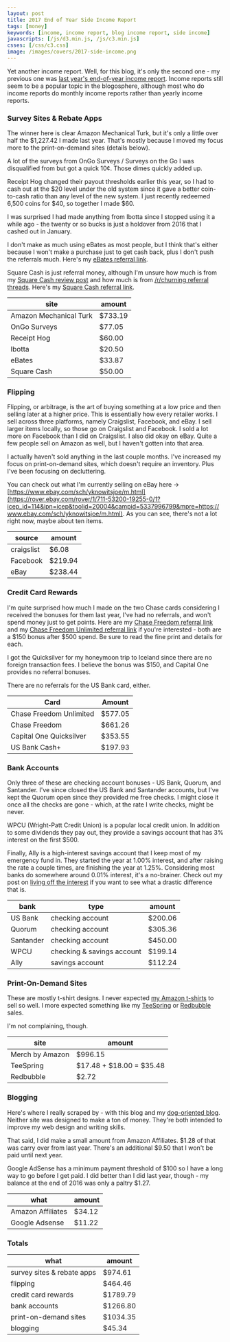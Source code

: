 ```yaml
---
layout: post
title: 2017 End of Year Side Income Report
tags: [money]
keywords: [income, income report, blog income report, side income]
javascripts: [/js/d3.min.js, /js/c3.min.js]
csses: [/css/c3.css]
image: /images/covers/2017-side-income.png
---
```


Yet another income report. Well, for this blog, it's only the second one - my previous one was [last year's end-of-year income report](http://hendrixjoseph.github.io/2016-end-of-year-side-income-report/). Income reports still seem to be a popular topic in the blogosphere, although most who do income reports do monthly income reports rather than yearly income reports.

### Survey Sites & Rebate Apps

The winner here is clear Amazon Mechanical Turk, but it's only a little over half the $1,227.42 I made last year. That's mostly because I moved my focus more to the print-on-demand sites (details below).

A lot of the surveys from OnGo Surveys / Surveys on the Go I was disqualified from but got a quick 10&cent;. Those dimes quickly added up.

Receipt Hog changed their payout thresholds earlier this year, so I had to cash out at the $20 level under the old system since it gave a better coin-to-cash ratio than any level of the new system. I just recently redeemed 6,500 coins for $40, so together I made $60.

I was surprised I had made anything from Ibotta since I stopped using it a while ago - the twenty or so bucks is just a holdover from 2016 that I cashed out in January.

I don't make as much using eBates as most people, but I think that's either because I won't make a purchase just to get cash back, plus I don't push the referrals much. Here's my [eBates referral link](https://www.ebates.com/r/WIRICK22?eeid=28187).

Square Cash is just referral money, although I'm unsure how much is from my [Square Cash review post](http://hendrixjoseph.github.io/square-cash-review/) and how much is from [/r/churning referral threads](https://www.reddit.com/r/churning/wiki/ccreferrals). Here's my [Square Cash referral link](http://cash.me/app/VBWWSRS).

site | amount
--- | ---
Amazon Mechanical Turk | $733.19
OnGo Surveys | $77.05
Receipt Hog | $60.00
Ibotta | $20.50
eBates | $33.87
Square Cash | $50.00

<div id="survey-pie"></div>

### Flipping

Flipping, or arbitrage, is the art of buying something at a low price and then selling later at a higher price. This is essentially how every retailer works. I sell across three platforms, namely Craigslist, Facebook, and eBay. I sell larger items locally, so those go on Craigslist and Facebook. I sold a lot more on Facebook than I did on Craigslist. I also did okay on eBay. Quite a few people sell on Amazon as well, but I haven't gotten into that area.

I actually haven't sold anything in the last couple months. I've increased my focus on print-on-demand sites, which doesn't require an inventory. Plus I've been focusing on decluttering.

You can check out what I'm currently selling on eBay here &rarr; [https://www.ebay.com/sch/yknowitsjoe/m.html](https://rover.ebay.com/rover/1/711-53200-19255-0/1?icep_id=114&ipn=icep&toolid=20004&campid=5337996799&mpre=https://www.ebay.com/sch/yknowitsjoe/m.html). As you can see, there's not a lot right now, maybe about ten items.

source | amount
--- | ---
craigslist | $6.08
Facebook | $219.94
eBay | $238.44

<div id="flipping-pie"></div>

### Credit Card Rewards

I'm quite surprised how much I made on the two Chase cards considering I received the bonuses for them last year, I've had no referrals,  and won't spend money just to get points. Here are my [Chase Freedom referral link](https://applynow.chase.com/FlexAppWeb/renderApp.do?SPID=FNS7&CELL=63HB&MSC=1538443475) and my [Chase Freedom Unlimited referral link](https://applynow.chase.com/FlexAppWeb/renderApp.do?SPID=FNRV&CELL=63HB&MSC=1535963954) if you're interested - both are a $150 bonus after $500 spend. Be sure to read the fine print and details for each.

I got the Quicksilver for my honeymoon trip to Iceland since there are no foreign transaction fees. I believe the bonus was $150, and Capital One provides no referral bonuses.

There are no referrals for the US Bank card, either.

Card | Amount
--- | ---
Chase Freedom Unlimited | $577.05
Chase Freedom | $661.26
Capital One Quicksilver | $353.55
US Bank Cash+ | $197.93

<div id="credit-card-pie"></div>

### Bank Accounts

Only three of these are checking account bonuses - US Bank, Quorum, and Santander. I've since closed the US Bank and Santander accounts, but I've kept the Quorum open since they provided me free checks. I might close it once all the checks are gone - which, at the rate I write checks, might be never.

WPCU (Wright-Patt Credit Union) is a popular local credit union. In addition to some dividends they pay out, they provide a savings account that has 3% interest on the first $500.

Finally, Ally is a high-interest savings account that I keep most of my emergency fund in. They started the year at 1.00% interest, and after raising the rate a couple times, are finishing the year at 1.25%. Considering most banks do somewhere around 0.01% interest, it's a no-brainer. Check out my post on [living off the interest](http://hendrixjoseph.github.io/living-off-the-interest/) if you want to see what a drastic difference that is.

bank | type | amount
--- | --- | ---
US Bank | checking account | $200.06
Quorum | checking account | $305.36
Santander | checking account | $450.00
WPCU | checking & savings account | $199.14
Ally | savings account | $112.24

<div id="bank-account-pie"></div>

### Print-On-Demand Sites

These are mostly t-shirt designs. I never expected [my Amazon t-shirts](https://www.amazon.com/s/?field-keywords=joehx&tag=hendrixjoseph-20) to sell so well. I more expected something like my [TeeSpring](http://hendrixjoseph.github.io/my-first-teespring-designs/) or [Redbubble](https://www.redbubble.com/people/joehx) sales.

I'm not complaining, though.

site | amount
--- | ---
Merch by Amazon | $996.15
TeeSpring | $17.48 + $18.00 = $35.48
Redbubble | $2.72

<div id="pod-pie"></div>

### Blogging

Here's where I really scraped by - with this blog and my [dog-oriented blog](http://www.puppy-snuggles.com/). Neither site was designed to make a ton of money. They're both intended to improve my web design and writing skills.

That said, I did make a small amount from Amazon Affiliates. $1.28 of that was carry over from last year. There's an additional $9.50 that I won't be paid until next year.

Google AdSense has a minimum payment threshold of $100 so I have a long way to go before I get paid. I did better than I did last year, though - my balance at the end of 2016 was only a paltry $1.27.

what | amount
--- | ---
Amazon Affiliates | $34.12
Google Adsense | $11.22

<div id="blogging-pie"></div>

### Totals

what | amount
--- | ---
survey sites & rebate apps | $974.61
flipping | $464.46
credit card rewards | $1789.79
bank accounts | $1266.80
print-on-demand sites | $1034.35
blogging | $45.34

<div id="total-pie"></div>

<script>
$(document).ready(function() {
    c3.generate({
        bindto: '#survey-pie',
        data: {
            columns: [
                ['Amazon Mechanical Turk', '733.19'],
                ['OnGo Surveys', '77.05'],
                ['Receipt Hog', '60.00'],
                ['Ibotta', '20.50'],
                ['eBates', '33.87'],
                ['Square Cash', '50.00']
            ],
            type: 'pie'
        }
    });
    
    c3.generate({
        bindto: '#flipping-pie',
        data: {
            columns: [
                  ['craigslist', '6.08'],
                  ['Facebook', '219.94'],
                  ['eBay', '238.44']
            ],
            type: 'pie'
        }
    });
    
    c3.generate({
        bindto: '#credit-card-pie',
        data: {
            columns: [
                ['Chase Freedom Unlimited', '577.05'],
                ['Chase Freedom', '661.26'],
                ['Capital One Quicksilver', '353.55'],
                ['US Bank Cash+', '197.93']
            ],
            type: 'pie'
        }
    });
    
    c3.generate({
        bindto: '#bank-account-pie',
        data: {
            columns: [
                ['US Bank', '200.06'],
                ['Quorum', '305.36'],
                ['Santander', '450.00'],
                ['WPCU', '199.14'],
                ['Ally', '112.24']
            ],
            type: 'pie'
        }
    });
    
    c3.generate({
        bindto: '#pod-pie',
        data: {
            columns: [
                ['Merch by Amazon', '996.15'],
                ['TeeSpring', '35.48'],
                ['Redbubble', '2.72']
            ],
            type: 'pie'
        }
    });
    
    c3.generate({
        bindto: '#blogging-pie',
        data: {
            columns: [
                ['Amazon Affiliates', '34.12'],
                ['Google Adsense', '11.22']
            ],
            type: 'pie'
        }
    });
    
    c3.generate({
        bindto: '#total-pie',
        data: {
            columns: [
                ['survey sites & rebate apps', '974.61'],
                ['flipping', '464.46'],
                ['credit card rewards', '1789.79'],
                ['bank accounts', '1266.80'],
                ['print-on-demand sites', '1034.35'],
                ['blogging', '45.34']
            ],
            type: 'pie'
        }
    });
});
</script>
